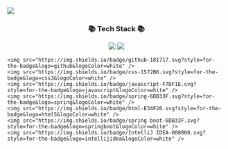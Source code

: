 <img src="https://capsule-render.vercel.app/api?type=waving&color=auto&height=300&section=header&text=Welcome!!!&fontSize=90" />

<!-- Tech Stack -->
<h3 align="center">📚 Tech Stack 📚</h3>
<p align="center">
    <img src="https://img.shields.io/badge/Java-007396?style=for-the-badge&logo=Java&logoColor=white"/>
<img src="https://img.shields.io/badge/Python-3766AB?style=for-the-badge&logo=Python&logoColor=white"/></a>

    <img src="https://img.shields.io/badge/github-181717.svg?style=for-the-badge&logo=github&logoColor=white" />
    <img src="https://img.shields.io/badge/css-1572B6.svg?style=for-the-badge&logo=css3&logoColor=white" />
    <img src="https://img.shields.io/badge/javascript-F7DF1E.svg?style=for-the-badge&logo=javascript&logoColor=white" />
    <img src="https://img.shields.io/badge/spring-6DB33F.svg?style=for-the-badge&logo=spring&logoColor=white" />
    <img src="https://img.shields.io/badge/html-E34F26.svg?style=for-the-badge&logo=html5&logoColor=white" />
    <img src="https://img.shields.io/badge/spring boot-6DB33F.svg?style=for-the-badge&logo=springboot&logoColor=white" />
    <img src="https://img.shields.io/badge/IntelliJ IDEA-000000.svg?style=for-the-badge&logo=intellijidea&logoColor=white" />
</p>
